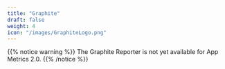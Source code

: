 ```yaml
---
title: "Graphite"
draft: false
weight: 4
icon: "/images/GraphiteLogo.png"
---
```


{{% notice warning %}}
The Graphite Reporter is not yet available for App Metrics 2.0.
{{% /notice %}}